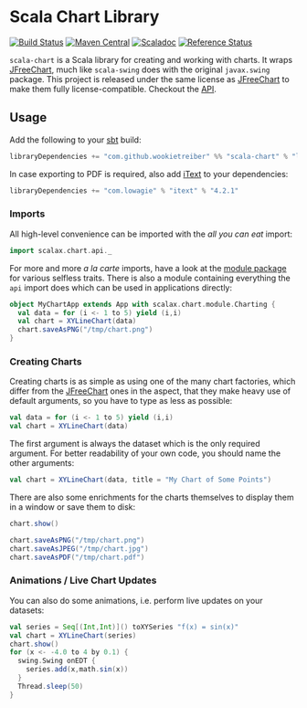 Scala Chart Library
===================

[![Build Status](https://travis-ci.org/wookietreiber/scala-chart.svg?branch=develop)](https://travis-ci.org/wookietreiber/scala-chart)
[![Maven Central](https://maven-badges.herokuapp.com/maven-central/com.github.wookietreiber/scala-chart_2.11/badge.svg)](https://maven-badges.herokuapp.com/maven-central/com.github.wookietreiber/scala-chart_2.11)
[![Scaladoc](http://javadoc-badge.appspot.com/com.github.wookietreiber/scala-chart_2.11.svg?label=scaladoc)](http://javadoc-badge.appspot.com/com.github.wookietreiber/scala-chart_2.11)
[![Reference Status](https://www.versioneye.com/java/com.github.wookietreiber:scala-chart_2.11/reference_badge.svg?style=flat)](https://www.versioneye.com/java/com.github.wookietreiber:scala-chart_2.11/references)

`scala-chart` is a Scala library for creating and working with charts. It wraps [JFreeChart][], much
like `scala-swing` does with the original `javax.swing` package. This project is released under the
same license as [JFreeChart][] to make them fully license-compatible. Checkout the [API][].

Usage
-----

Add the following to your [sbt][] build:

```scala
libraryDependencies += "com.github.wookietreiber" %% "scala-chart" % "latest.integration"
```

In case exporting to PDF is required, also add [iText][] to your dependencies:

```scala
libraryDependencies += "com.lowagie" % "itext" % "4.2.1"
```

### Imports

All high-level convenience can be imported with the *all you can eat* import:

```scala
import scalax.chart.api._
```

For more and more *a la carte* imports, have a look at the [module package][modules] for various
selfless traits. There is also a module containing everything the `api` import does which can be
used in applications directly:

```scala
object MyChartApp extends App with scalax.chart.module.Charting {
  val data = for (i <- 1 to 5) yield (i,i)
  val chart = XYLineChart(data)
  chart.saveAsPNG("/tmp/chart.png")
}
```

### Creating Charts

Creating charts is as simple as using one of the many chart factories, which differ from the
[JFreeChart][] ones in the aspect, that they make heavy use of default arguments, so you have to
type as less as possible:

```scala
val data = for (i <- 1 to 5) yield (i,i)
val chart = XYLineChart(data)
```

The first argument is always the dataset which is the only required argument. For better readability
of your own code, you should name the other arguments:

```scala
val chart = XYLineChart(data, title = "My Chart of Some Points")
```

There are also some enrichments for the charts themselves to display them in a window or save them
to disk:

```scala
chart.show()
```

```scala
chart.saveAsPNG("/tmp/chart.png")
chart.saveAsJPEG("/tmp/chart.jpg")
chart.saveAsPDF("/tmp/chart.pdf")
```

### Animations / Live Chart Updates

You can also do some animations, i.e. perform live updates on your datasets:

```scala
val series = Seq[(Int,Int)]() toXYSeries "f(x) = sin(x)"
val chart = XYLineChart(series)
chart.show()
for (x <- -4.0 to 4 by 0.1) {
  swing.Swing onEDT {
    series.add(x,math.sin(x))
  }
  Thread.sleep(50)
}
```


[JFreeChart]: http://jfree.org/jfreechart/
[API]: http://wookietreiber.github.com/scala-chart/latest/api/index.html
[sbt]: http://www.scala-sbt.org/
[maven]: http://maven.apache.org/
[modules]: http://wookietreiber.github.io/scala-chart/latest/api/index.html#scalax.chart.module.package
[iText]: http://itextpdf.com/
